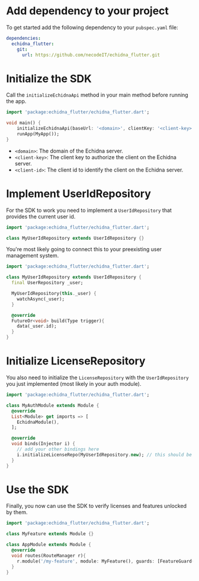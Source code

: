 # Add dependency to your project

To get started add the following dependency to your `pubspec.yaml` file:

```yaml
dependencies:
  echidna_flutter:
    git:
      url: https://github.com/necodeIT/echidna_flutter.git
```

# Initialize the SDK

Call the `initializeEchidnaApi` method in your main method before running the app.

```dart
import 'package:echidna_flutter/echidna_flutter.dart';

void main() {
    initializeEchidnaApi(baseUrl: '<domain>', clientKey: '<client-key>'; clientId: <client-id>);
    runApp(MyApp());
}
```

- `<domain>`: The domain of the Echidna server.
- `<client-key>`: The client key to authorize the client on the Echidna server.
- `<client-id>`: The client id to identify the client on the Echidna server.

# Implement UserIdRepository

For the SDK to work you need to implement a `UserIdRepository` that provides the current user id.

```dart
import 'package:echidna_flutter/echidna_flutter.dart';

class MyUserIdRepository extends UserIdRepository {}
```

You're most likely going to connect this to your preexisting user management system.

```dart
import 'package:echidna_flutter/echidna_flutter.dart';

class MyUserIdRepository extends UserIdRepository {
  final UserRepository _user;

  MyUserIdRepository(this._user) {
    watchAsync(_user);
  }

  @override
  FutureOr<void> build(Type trigger){
    data(_user.id);
  }
}
```

# Initialize LicenseRepository

You also need to initialize the `LicenseRepository` with the `UserIdRepository` you just implemented (most likely in your auth module).

```dart
import 'package:echidna_flutter/echidna_flutter.dart';

class MyAuthModule extends Module {
  @override
  List<Module> get imports => [
    EchidnaModule(),
  ];

  @override
  void binds(Injector i) {
    // add your other bindings here
    i.initializeLicenseRepo(MyUserIdRepository.new); // this should be called last
  }
}
```

# Use the SDK

Finally, you now can use the SDK to verify licenses and features unlocked by them.

```dart
import 'package:echidna_flutter/echidna_flutter.dart';

class MyFeature extends Module {}

class AppModule extends Module {
  @override
  void routes(RouteManager r){
    r.module('/my-feature', module: MyFeature(), guards: [FeatureGuard(myFeatureId)]);
  }
}
```
